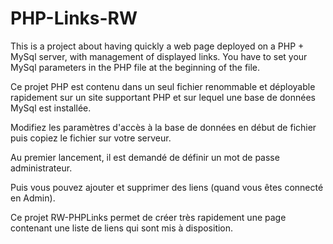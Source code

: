 # PHP-Links-RW

This is a project about having quickly a web page deployed on a PHP + MySql server, with management of displayed links.
You have to set your MySql parameters in the PHP file at the beginning of the file.

Ce projet PHP est contenu dans un seul fichier renommable et déployable rapidement sur un site supportant PHP et sur lequel une base de données MySql est installée.

Modifiez les paramètres d'accès à la base de données en début de fichier puis copiez le fichier sur votre serveur.

Au premier lancement, il est demandé de définir un mot de passe administrateur.

Puis vous pouvez ajouter et supprimer des liens (quand vous êtes connecté en Admin).

Ce projet RW-PHPLinks permet de créer très rapidement une page contenant une liste de liens qui sont mis à disposition.


